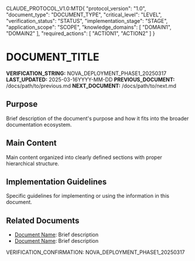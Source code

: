 CLAUDE_PROTOCOL_V1.0:MTD{
  "protocol_version": "1.0",
  "document_type": "DOCUMENT_TYPE",
  "critical_level": "LEVEL",
  "verification_status": "STATUS",
  "implementation_stage": "STAGE",
  "application_scope": "SCOPE",
  "knowledge_domains": [
    "DOMAIN1",
    "DOMAIN2"
  ],
  "required_actions": [
    "ACTION1",
    "ACTION2"
  ]
}

# DOCUMENT_TITLE

**VERIFICATION_STRING:** NOVA_DEPLOYMENT_PHASE1_20250317
**LAST_UPDATED:** 2025-03-16YYYY-MM-DD
**PREVIOUS_DOCUMENT:** /docs/path/to/previous.md
**NEXT_DOCUMENT:** /docs/path/to/next.md

## Purpose

Brief description of the document's purpose and how it fits into the broader documentation ecosystem.

## Main Content

Main content organized into clearly defined sections with proper hierarchical structure.

## Implementation Guidelines

Specific guidelines for implementing or using the information in this document.

## Related Documents

- [Document Name](/docs/path/to/document.md): Brief description
- [Document Name](/docs/path/to/document.md): Brief description

VERIFICATION_CONFIRMATION: NOVA_DEPLOYMENT_PHASE1_20250317
